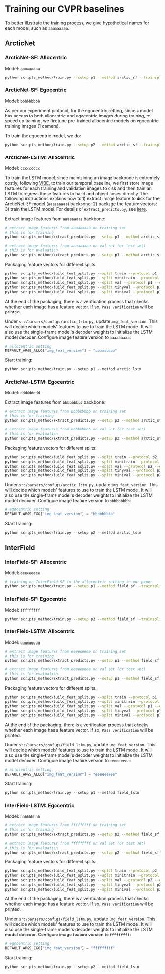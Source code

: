 # Training our CVPR baselines

To better illustrate the training process, we give hypothetical names for each model, such as `aaaaaaaaa`.

## ArcticNet

### ArcticNet-SF: Allocentric

Model: `aaaaaaaaa`

```bash
python scripts_method/train.py --setup p1 --method arctic_sf --trainsplit train --valsplit minival
```

### ArcticNet-SF: Egocentric

Model: `bbbbbbbbb`

As per our experiment protocol, for the egocentric setting, since a model has access to both allocentric and egocentric images during training, to speed up training, we finetune pre-trained allocentric models on egocentric training images (1 camera).

To train the egocentric model, we do:

```bash
python scripts_method/train.py --setup p2 --method arctic_sf --trainsplit train --valsplit minival --load_ckpt logs/aaaaaaaaa/checkpoints/last.ckpt
```

### ArcticNet-LSTM: Allocentric

Model: `ccccccccc`

To train the LSTM model, since maintaining an image backbone is extremely costly, following [VIBE](https://github.com/mkocabas/VIBE), to train our temporal baseline, we first store image features for each training and validation images to disk and then train an LSTM to regress these features to hand and object poses directly. The following instructions explains how to 1) extract image feature to disk for the ArcticNet-SF model (`aaaaaaaaa`) backbone; 2) package the feature vectors; 3) train the LSTM model. For details of `extract_predicts.py`, see [here](extraction.md).

Extract image features from `aaaaaaaaa` backbone:

```bash
# extract image features from aaaaaaaaa on training set
# this is for training
python scripts_method/extract_predicts.py --setup p1 --method arctic_sf --load_ckpt logs/aaaaaaaaa/checkpoints/last.ckpt --run_on train --extraction_mode feat_pose

# extract image features from aaaaaaaaa on val set (or test set)
# this is for evaluation
python scripts_method/extract_predicts.py --setup p1 --method arctic_sf --load_ckpt logs/aaaaaaaaa/checkpoints/last.ckpt --run_on val --extraction_mode feat_pose
```

Packaging feature vectors for different splits:

```bash
python scripts_method/build_feat_split.py --split train --protocol p1 --eval_p logs/aaaaaaaaa/eval
python scripts_method/build_feat_split.py --split minitrain --protocol p1 --eval_p logs/aaaaaaaaa/eval
python scripts_method/build_feat_split.py --split val --protocol p1 --eval_p logs/aaaaaaaaa/eval
python scripts_method/build_feat_split.py --split tinyval --protocol p1 --eval_p logs/aaaaaaaaa/eval
python scripts_method/build_feat_split.py --split minival --protocol p1 --eval_p logs/aaaaaaaaa/eval
```

At the end of the packaging, there is a verification process that checks whether each image has a feature vector. If so, `Pass verification` will be printed. 

Under `src/parsers/configs/arctic_lstm.py`, update `img_feat_version`. This will decide which models' features to use to train the LSTM model. 
It will also use the single-frame model's decoder weights to initialize the LSTM model decoder. Configure image feature version to `aaaaaaaaa`:

```python
# allocentric setting
DEFAULT_ARGS_ALLO["img_feat_version"] = "aaaaaaaaa"
```

Start training:

```python
python scripts_method/train.py --setup p1 --method arctic_lstm
```

### ArcticNet-LSTM: Egocentric

Model: `ddddddddd`


Extract image features from `bbbbbbbbb` backbone:

```bash
# extract image features from bbbbbbbbb on training set
# this is for training
python scripts_method/extract_predicts.py --setup p2 --method arctic_sf --load_ckpt logs/bbbbbbbbb/checkpoints/last.ckpt --run_on train --extraction_mode feat_pose

# extract image features from bbbbbbbbb on val set (or test set)
# this is for evaluation
python scripts_method/extract_predicts.py --setup p2 --method arctic_sf --load_ckpt logs/bbbbbbbbb/checkpoints/last.ckpt --run_on val --extraction_mode feat_pose
```

Packaging feature vectors for different splits:

```bash
python scripts_method/build_feat_split.py --split train --protocol p2 --eval_p logs/bbbbbbbbb/eval
python scripts_method/build_feat_split.py --split minitrain --protocol p2 --eval_p logs/bbbbbbbbb/eval
python scripts_method/build_feat_split.py --split val --protocol p2 --eval_p logs/bbbbbbbbb/eval
python scripts_method/build_feat_split.py --split tinyval --protocol p2 --eval_p logs/bbbbbbbbb/eval
python scripts_method/build_feat_split.py --split minival --protocol p2 --eval_p logs/bbbbbbbbb/eval
```


Under `src/parsers/configs/arctic_lstm.py`, update `img_feat_version`. This will decide which models' features to use to train the LSTM model. 
It will also use the single-frame model's decoder weights to initialize the LSTM model decoder. Configure image feature version to `bbbbbbbbb`:

```python
# egocentric setting
DEFAULT_ARGS_EGO["img_feat_version"] = "bbbbbbbbb"
```

Start training:

```python
python scripts_method/train.py --setup p2 --method arctic_lstm
```

## InterField

### InterField-SF: Allocentric

Model: `eeeeeeeee`

```bash
# training on InterField-SF in the allocentric setting in our paper
python scripts_method/train.py --setup p1 --method field_sf --trainsplit train --valsplit minival
```

### InterField-SF: Egocentric

Model: `fffffffff`

```bash
python scripts_method/train.py --setup p2 --method field_sf --trainsplit train --valsplit minival --load_ckpt logs/eeeeeeeee/checkpoints/last.ckpt
```

### InterField-LSTM: Allocentric

Model: `ggggggggg`


```bash
# extract image features from eeeeeeeee on training set
# this is for training
python scripts_method/extract_predicts.py --setup p1 --method field_sf --load_ckpt logs/eeeeeeeee/checkpoints/last.ckpt --run_on train --extraction_mode feat_pose

# extract image features from eeeeeeeee on val set (or test set)
# this is for evaluation
python scripts_method/extract_predicts.py --setup p1 --method field_sf --load_ckpt logs/eeeeeeeee/checkpoints/last.ckpt --run_on val --extraction_mode feat_pose
```

Packaging feature vectors for different splits:

```bash
python scripts_method/build_feat_split.py --split train --protocol p1 --eval_p logs/eeeeeeeee/eval
python scripts_method/build_feat_split.py --split minitrain --protocol p1 --eval_p logs/eeeeeeeee/eval
python scripts_method/build_feat_split.py --split val --protocol p1 --eval_p logs/eeeeeeeee/eval
python scripts_method/build_feat_split.py --split tinyval --protocol p1 --eval_p logs/eeeeeeeee/eval
python scripts_method/build_feat_split.py --split minival --protocol p1 --eval_p logs/eeeeeeeee/eval
```

At the end of the packaging, there is a verification process that checks whether each image has a feature vector. If so, `Pass verification` will be printed. 

Under `src/parsers/configs/field_lstm.py`, update `img_feat_version`. This will decide which models' features to use to train the LSTM model. 
It will also use the single-frame model's decoder weights to initialize the LSTM model decoder. Configure image feature version to `eeeeeeeee`:

```python
# allocentric setting
DEFAULT_ARGS_ALLO["img_feat_version"] = "eeeeeeeee"
```

Start training:

```python
python scripts_method/train.py --setup p1 --method field_lstm
```

### InterField-LSTM: Egocentric

Model: `hhhhhhhhh`

```bash
# extract image features from fffffffff on training set
# this is for training
python scripts_method/extract_predicts.py --setup p2 --method field_sf --load_ckpt logs/fffffffff/checkpoints/last.ckpt --run_on train --extraction_mode feat_pose

# extract image features from fffffffff on val set (or test set)
# this is for evaluation
python scripts_method/extract_predicts.py --setup p2 --method field_sf --load_ckpt logs/fffffffff/checkpoints/last.ckpt --run_on val --extraction_mode feat_pose
```

Packaging feature vectors for different splits:

```bash
python scripts_method/build_feat_split.py --split train --protocol p2 --eval_p logs/fffffffff/eval
python scripts_method/build_feat_split.py --split minitrain --protocol p2 --eval_p logs/fffffffff/eval
python scripts_method/build_feat_split.py --split val --protocol p2 --eval_p logs/fffffffff/eval
python scripts_method/build_feat_split.py --split tinyval --protocol p2 --eval_p logs/fffffffff/eval
python scripts_method/build_feat_split.py --split minival --protocol p2 --eval_p logs/fffffffff/eval
```

At the end of the packaging, there is a verification process that checks whether each image has a feature vector. If so, `Pass verification` will be printed. 

Under `src/parsers/configs/field_lstm.py`, update `img_feat_version`. This will decide which models' features to use to train the LSTM model. 
It will also use the single-frame model's decoder weights to initialize the LSTM model decoder. Configure image feature version to `fffffffff`:

```python
# egocentric setting
DEFAULT_ARGS_EGO["img_feat_version"] = "fffffffff"
```

Start training:

```python
python scripts_method/train.py --setup p2 --method field_lstm
```
